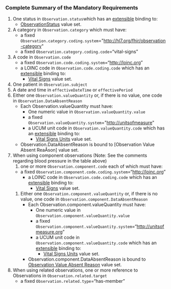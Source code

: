 ### Complete Summary of the Mandatory Requirements

1.  One status in `Observation.status`which has an [extensible]({{site.data.fhir.path}}/terminologies.html#extensible) binding to:
    -    [ObservationStatus] value set.
1.  A category in `Observation.category` which must have:
    -   a fixed `Observation.category.coding.system`="http://hl7.org/fhir/observation-category"
    -   a fixed `Observation.category.coding.code`=“vital-signs”
1.  A code in `Observation.code`
    -   a fixed `Observation.code.coding.system`=“<http://loinc.org>”
    -   a LOINC code in `Observation.code.coding.code` which has an [extensible]({{site.data.fhir.path}}/terminologies.html#extensible) binding to:
         -   [Vital Signs] value set.                
1.  One patient in `Observation.subject`
1.  A date and time in `effectiveDateTime` or `effectivePeriod`
1.  Either one `Observation.valueQuantity` or, if there is no value, one code in `Observation.DataAbsentReason`
    -   Each Observation.valueQuantity must have:
        -   One numeric value in `Observation.valueQuantity.value`
        -   a fixed `Observation.valueQuantity.system`="<http://unitsofmeasure>"
        -   a UCUM unit code in `Observation.valueQuantity.code` which has an [extensible]({{site.data.fhir.path}}/terminologies.html#extensible) binding to:
             -   [Vital Signs Units] value set.
    -   Observation.DataAbsentReason is bound to [Observation Value
        Absent ReaÂson] value set.
1.  When using component observations (Note: See
    the comments regarding blood pressure in the table above)
    1. one or more `Observation.component.code` each of which must have:
      -   a fixed
          `Observation.component.code.coding.system`=“<http://loinc.org>”
           -   a LOINC code in `Observation.code.coding.code` which has an [extensible]({{site.data.fhir.path}}/terminologies.html#extensible) binding to:
               -   [Vital Signs] value set.
    1.  Either one `Observation.component.valueQuantity` or, if there is
          no value, one code in `Observation.component.DataAbsentReason`
          -   Each Observation.component.valueQuantity must have:
              -   One numeric value in
                  `Observation.component.valueQuantity.value`
              -   a fixed `Observation.component.valueQuantity.system`=“<http://unitsofmeasure.org>”
              -   a UCUM unit code in
                  `Observation.component.valueQuantity.code` which has an [extensible]({{site.data.fhir.path}}/terminologies.html#extensible) binding to:
                   -   [Vital Signs Units] value set.
          -   Observation.component.DataAbsentReason is bound to [Observation
              Value Absent Reason] value set.
1.  When using related observations, one or more reference
    to Observations in `Observation.related.target`
    -   a fixed `Observation.related.type`=“has-member”

 [Vital Signs]: ValueSet-us-core-observation-ccdavitalsignresult.html
  [Vital Signs Units]: {{site.data.fhir.path}}/valueset-ucum-vitals-common.html
  [extensible bindings]: Implementation_Guide#Extensible_binding_for_CodeableConcept_Datatype "wikilink"
  [using multiple codes]: Implementation_Guide#Using_multiple_codes_with_CodeableConcept_Datatype "wikilink"
  [ObservationStatus]: {{site.data.fhir.path}}/valueset-observation-status.html
 [Observation Value Absent Reason]: {{site.data.fhir.path}}/valueset-observation-valueabsentreason.html
